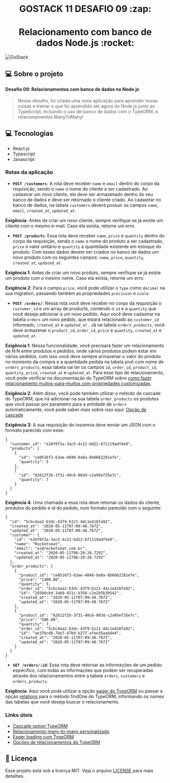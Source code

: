 <h1 align="center">GOSTACK 11 DESAFIO 09 :zap:</h1>
<h1 align="center">Relacionamento com banco de dados Node.js :rocket:</h1>

<img alt="GoStack" src="https://storage.googleapis.com/golden-wind/bootcamp-gostack/header-desafios.png" />



## 💻 Sobre o projeto

#### Desafio 09: Relacionamentos com banco de dados no Node.js

<blockquote>
    Nesse desafio, foi criada uma nova aplicação para aprender novas coisas e treinar o que foi aprendido  até agora do Node.js junto ao TypeScript, incluindo o uso de banco de dados com o TypeORM, e relacionamentos ManyToMany! </blockquote>








 ## 💻 Tecnologias

   - React.js
   - Typescript
   - Javascript



### Rotas da aplicação



- **`POST /customers`**: A rota deve receber `name` e `email` dentro do corpo da requisição, sendo o `name` o nome do cliente a ser cadastrado. Ao cadastrar um novo cliente, ele deve ser armazenado dentro do seu banco de dados e deve ser retornado o cliente criado. Ao cadastrar no banco de dados, na tabela `customers` deverá possuir os campos `name`, `email`, `created_at`, `updated_at`.

**Exigência**: Antes de criar um novo cliente, sempre verifique se já existe um cliente com o mesmo e-mail. Caso ela exista, retorne um erro.

- **`POST /products`**: Essa rota deve receber `name`, `price` e `quantity` dentro do corpo da requisição, sendo o `name` o nome do produto a ser cadastrado, `price` o valor unitário e `quantity` a quantidade existente em estoque do produto. Com esses dados devem ser criados no banco de dados um novo produto com os seguintes campos: `name`, `price`, `quantity`, `created_at`, `updated_at`.

**Exigência 1**: Antes de criar um novo produto, sempre verifique se já existe um produto com o mesmo nome. Caso ela exista, retorne um erro.

**Exigência 2**: Para o campo `price`, você pode utilizar o `type` como `decimal` na sua migration, passando também as propriedades `precision` e `scale`.

- **`POST /orders/`**: Nessa rota você deve receber no corpo da requisição o `customer_id` e um array de products, contendo o `id` e a `quantity` que você deseja adicionar a um novo pedido. Aqui você deve cadastrar na tabela `orders` um novo pedido, que estará relacionado ao `customer_id` informado, `created_at` e `updated_at` . Já na tabela `orders_products`, você deve armazenar o `product_id`, `order_id`, `price` e `quantity`, `created_at` e `updated_at`.

**Exigência 1**: Nessa funcionalidade, você precisará fazer um relacionamento de N:N entre produtos e pedidos, onde vários produtos podem estar em vários pedidos, com isso você deve sempre armazenar o valor do produto no momento da compra e a quantidade pedida na tabela pivô com nome de `orders_products`, essa tabela vai ter os campos `id`, `order_id`, `product_id`, `quantity`, `price`, `created_at` e `updated_at`. Para esse tipo de relacionamento, você pode verificar na documentação do TypeORM sobre [como fazer relacionamento muitos-para-muitos com propriedades customizadas](https://github.com/typeorm/typeorm/blob/master/docs/many-to-many-relations.md#many-to-many-relations-with-custom-properties).

**Exigência 2**: Além disso, você pode também utilizar o método de cascade do TypeORM, que irá adicionar na sua tabela `order_products` os produtos que você passar por parametro para a entidade de `orders` automaticamente, você pode saber mais sobre isso aqui: [Opção de cascade](https://github.com/typeorm/typeorm/blob/master/docs/relations.md#cascade-options)

**Exigência 3**: A sua requisição do insomnia deve enviar um JSON com o formato parecido com esse:

```
{
  "customer_id": "e26f0f2a-3ac5-4c21-bd22-671119adf4e9",
  "products": [
    {
      "id": "ce0516f3-63ae-4048-9a8a-8b6662281efe",
      "quantity": 5
    },
    {
      "id": "82612f2b-3f31-40c6-803d-c2a95ef35e7c",
      "quantity": 7
    }
  ]
}
```

**Exigência 4**: Uma chamada a essa rota deve retornar os dados do cliente, produtos do pedido e id do pedido, num formato parecido com o seguinte:

```
{
  "id": "5cbc4aa2-b3dc-43f9-b121-44c1e416fa92",
  "created_at": "2020-05-11T07:09:48.767Z",
  "updated_at": "2020-05-11T07:09:48.767Z",
  "customer": {
    "id": "e26f0f2a-3ac5-4c21-bd22-671119adf4e9",
    "name": "Rocketseat",
    "email": "oi@rocketseat.com.br",
    "created_at": "2020-05-11T06:20:28.729Z",
    "updated_at": "2020-05-11T06:20:28.729Z"
  },
  "order_products": [
    {
      "product_id": "ce0516f3-63ae-4048-9a8a-8b6662281efe",
      "price": "1400.00",
      "quantity": 5,
      "order_id": "5cbc4aa2-b3dc-43f9-b121-44c1e416fa92",
      "id": "265b6cbd-3ab9-421c-b358-c2e2b5b3b542",
      "created_at": "2020-05-11T07:09:48.767Z",
      "updated_at": "2020-05-11T07:09:48.767Z"
    },
    {
      "product_id": "82612f2b-3f31-40c6-803d-c2a95ef35e7c",
      "price": "500.00",
      "quantity": 7,
      "order_id": "5cbc4aa2-b3dc-43f9-b121-44c1e416fa92",
      "id": "ae37bcd6-7be7-47b9-b277-afee35aab4e4",
      "created_at": "2020-05-11T07:09:48.767Z",
      "updated_at": "2020-05-11T07:09:48.767Z"
    }
  ]
}
```

- **`GET /orders/:id`**: Essa rota deve retornar as informações de um pedido específico, com todas as informações que podem ser recuperadas através dos relacionamentos entre a tabela `orders`, `customers` e `orders_products`.

**Exigência**: Aqui você pode utilizar a opção [eager do TypeORM](https://github.com/typeorm/typeorm/blob/master/docs/eager-and-lazy-relations.md#eager-relations) ou passar a opção [relations](https://github.com/typeorm/typeorm/blob/master/docs/find-options.md) para o método findOne do TypeORM, informando os nomes das tabelas que você deseja buscar o relacionamento.

### Links úteis

- [Cascade option TypeORM](https://github.com/typeorm/typeorm/blob/master/docs/relations.md#cascade-options)
- [Relacionamento many-to-many personalizado](https://github.com/typeorm/typeorm/blob/master/docs/many-to-many-relations.md#many-to-many-relations-with-custom-properties)
- [Eager loading com TypeORM](https://github.com/typeorm/typeorm/blob/master/docs/eager-and-lazy-relations.md#eager-relations)
- [Opções de relacionamentos do TypeORM](https://github.com/typeorm/typeorm/blob/master/docs/find-options.md)



## :memo: Licença

Esse projeto está sob a licença MIT. 
Veja o arquivo [LICENSE](.github/LICENSE.md) para mais detalhes.